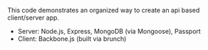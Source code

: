 This code demonstrates an organized way to create an api based client/server app.

* Server: Node.js, Express, MongoDB (via Mongoose), Passport
* Client: Backbone.js (built via brunch)

